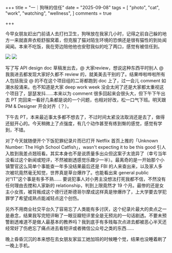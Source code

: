+++
title = "一｜狗咪的信任"
date = "2025-09-08"
tags = [
    "photo",
    "cat",
    "work",
    "watching",
    "wellness",
]
comments = true

+++

今早女朋友赶出门前请人去打扫卫生，狗咪放在我家几小时，记得之前自己躲的地方一来就直奔衣柜舒服窝着，但克服了猫对陌生环境的恐惧还是很有猫性的到处闻闻闻。本来不吃饭，我在旁边陪他他也安慰我似的吃了两口，感觉有被信任到。

![](https://media.douchi.space/douchi/media_attachments/files/115/172/760/547/662/740/original/84978c9ddd56db46.png)
![](https://media.douchi.space/douchi/media_attachments/files/115/172/780/133/560/948/original/0d44f637abddae82.png)

写了写 API design doc 草稿发出去，@ 大家review，想说这种东西平时别人 @ 我我进去都发现大家好久都不 review 的，就美美去干别的了。结果哗啦哗啦所有人包括我没 @ 的不在这个项目组的二哥都跑到 doc 上了，过一会儿 comment 如潮水般涌来。也不知道是大家 deep work week 没会太闲了还是大家都太重视这个项目了，瑟瑟发抖……本来以为 comment 很多回起来会很头大，但下午下午出去 PT 完回来一看好几条都是说的一个问题，也相对好改，松一口气下班。明天跟 PM & Designer 开会对齐（？）。

下午去 PT，本来最近事太多都不想去了，不过时间太紧没法取消还是去了，做得还挺开心的。今天稍微上了点强度，有几个动作甚至有练到臀的感觉，感觉有学到，不错。

对了今天就随便开个下饭犯罪纪录片而已打开 Netflix 首页上推的「Unknown Number: The High School Catfish」，wasn't expecting it to be this good 引人入胜到我差点翘班看。其实本身也不是说质量多出众但这案子太诡异了（幸亏当年没看过这个新闻或短评，不然被剧透感觉乐趣少一半）。最离奇的是一开始那个小镇警官这么简单个事能查一年多没结果最后还是 FBI 的人来查出来，以及家人多次被坑竟然毫无知觉，世界真是草台爆炸了。也能看出来 general public 对“IT”这个事是有多不熟…… 要说犯事人对小男主没想法打死我都不信，不然没有任何理由去搅和人家新的 relationship，判到上限竟然才 19 个月。最惨的还是女主小女孩，被背叛成这个德行还斯德哥尔摩成这样真是惨爆炸了，上大学要去学犯罪学了希望成熟点能减轻点这个创伤。

另外不用商业社交平台久了容易忘了人类能有多讨厌，这个纪录片最大的卖点之一是悬念，结果我写完短评瞅了一眼豆瓣短评里全是无预兆的一句话剧透。不要未预警剧透难道不是做人最基本的教养吗？我到底手有多贱每次点进去都被恶心半天还经常好了伤疤忘了痛点进去看短评或者微信公众号之类的东西…… 

晚上昏昏沉沉的本来想在去女朋友家监工她加班的时候睡个觉，结果也没睡着刷了一晚上手机。